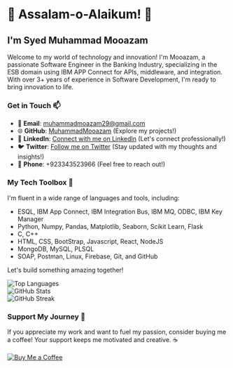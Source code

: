 <!-- Introduction -->
# 👋 Assalam-o-Alaikum! 🚀
## I'm Syed Muhammad Mooazam

Welcome to my world of technology and innovation! I'm Mooazam, a passionate Software Engineer in the Banking Industry, specializing in the ESB domain using IBM APP Connect for APIs, middleware, and integration. With over 3+ years of experience in Software Development, I'm ready to bring innovation to life.

<!-- Contact Information -->
### Get in Touch 📫
- 📧 **Email**: [muhammadmoazam29@gmail.com](mailto:muhammadmoazam29@gmail.com) <br>
- 🌐 **GitHub**: [MuhammadMooazam](https://github.com/MuhammadMooazam) (Explore my projects!) <br>
- 🌟 **LinkedIn**: [Connect with me on LinkedIn](https://www.linkedin.com/in/mooazam/) (Let's connect professionally!) <br>
- 🐦 **Twitter**: [Follow me on Twitter](https://twitter.com/SMMooazam) (Stay updated with my thoughts and insights!) <br>
- 📱 **Phone**:  +923343523966 (Feel free to reach out!)

<!-- Tech Toolbox -->
### My Tech Toolbox 🧰
I'm fluent in a wide range of languages and tools, including:
- ESQL, IBM App Connect, IBM Integration Bus, IBM MQ, ODBC, IBM Key Manager
- Python, Numpy, Pandas, Matplotlib, Seaborn, Scikit Learn, Flask
- C, C++
- HTML, CSS, BootStrap, Javascript, React, NodeJS
- MongoDB, MySQL, PLSQL
- SOAP, Postman, Linux, Firebase, Git, and GitHub

Let's build something amazing together!

<!-- GitHub Stats -->
![Top Languages](https://github-readme-stats.vercel.app/api/top-langs?username=muhammadmooazam&hide_progress=true&theme=cobalt) <br>
![GitHub Stats](https://github-readme-stats.vercel.app/api?username=muhammadmooazam&show_icons=true&locale=en&theme=cobalt) <br>
![GitHub Streak](https://github-readme-streak-stats.herokuapp.com/?user=muhammadmooazam&theme=cobalt)

<!-- Support My Journey -->
### Support My Journey 🚀
If you appreciate my work and want to fuel my passion, consider buying me a coffee! Your support keeps me motivated and creative. ☕ <br> <br>
[![Buy Me a Coffee](https://cdn.buymeacoffee.com/buttons/v2/default-yellow.png)](https://www.buymeacoffee.com/smmooazam)


